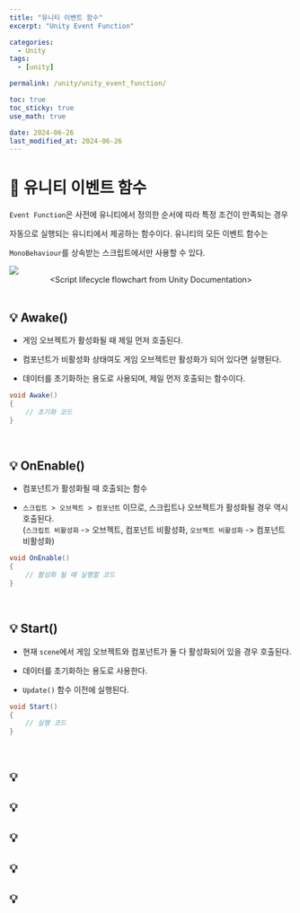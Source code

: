 ```yaml
---
title: "유니티 이벤트 함수"
excerpt: "Unity Event Function"

categories:
  - Unity
tags:
  - [unity]

permalink: /unity/unity_event_function/

toc: true
toc_sticky: true
use_math: true

date: 2024-06-26
last_modified_at: 2024-06-26
---
```


# 👑 유니티 이벤트 함수

`Event Function`은 사전에 유니티에서 정의한 순서에 따라 특정 조건이 만족되는 경우 <br>

자동으로 실행되는 유니티에서 제공하는 함수이다. 유니티의 모든 이벤트 함수는 <br>

`MonoBehaviour`를 상속받는 스크립트에서만 사용할 수 있다.

<img src="https://github.com/jinwoojwa/jinwoo.github.io/assets/112393728/e0415402-7cd3-43c9-a56b-debbc77923a0">
<center>&lt;Script lifecycle flowchart from Unity Documentation&gt;</center>

<br>

## 💡 Awake()

- 게임 오브젝트가 활성화될 때 제일 먼저 호출된다.

- 컴포넌트가 비활성화 상태여도 게임 오브젝트만 활성화가 되어 있다면 실행된다.

- 데이터를 초기화하는 용도로 사용되며, 제일 먼저 호출되는 함수이다.

```csharp
void Awake()
{
    // 초기화 코드
}
```

<br>

## 💡 OnEnable()

- 컴포넌트가 활성화될 때 호출되는 함수

- `스크립트 > 오브젝트 > 컴포넌트` 이므로, 스크립트나 오브젝트가 활성화될 경우 역시 호출된다. <br>
  (`스크립트 비활성화` -> 오브젝트, 컴포넌트 비활성화, `오브젝트 비활성화` -> 컴포넌트 비활성화)

```csharp
void OnEnable()
{
    // 활성화 될 때 실행할 코드
}
```

<br>

## 💡 Start()

- 현재 `scene`에서 게임 오브젝트와 컴포넌트가 둘 다 활성화되어 있을 경우 호출된다.

- 데이터를 초기화하는 용도로 사용한다.

- `Update()` 함수 이전에 실행된다.

```csharp
void Start()
{
    // 실행 코드
}

```

<br>

## 💡 
## 💡 
## 💡 
## 💡 
## 💡 




